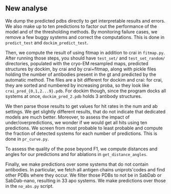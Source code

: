 ## New analyse

We dump the predicted pdbs directly to get interpretable results and errors.
We also make up to ten predictions to factor out the performance of the model and of the thresholding methods.
By monitoring failure cases, we remove a few buggy systems and correct the computations.
This is done in `predict_test` and `dockim_predict_test`.

Then, we compute the result of using fitmap in addition to crai in `fitmap.py`.
After running those steps, you should have `test_set/` and `test_set_random/` directories, populated with the cryo-EM
resampled maps, predicted structures by dockim, by crai and by crai+fitmap, along with pickle files holding the number
of antibodies present in the gt and predicted by the automatic method.
The files are a bit different for dockim and crai: for crai, they are sorted and numbered by increasing proba,
so they look like `crai_pred_{0,1,2...9}.pdb`.
For dockim though, since the program docks all systems at once, `dockim_pred_2.pdb` holds 3 antibody structures.

We then parse those results to get values for hit rates in the num and ab settings.
We get slightly different results, that do not indicate that dedicated models are much better.
Moreover, to assess the impact of under/overpredictions, we wonder if we would get all hits using ten predictions.
We screen from most probable to least probable and compute the fraction of detected systems for each number of
predictions.
This is done in `pr_curve.py`.

To assess the quality of the pose beyond F1, we compute distances and angles for our predictions and
for ablations in `get_distance_angles`.

Finally, we make predictions over some systems that do not contain antibodies.
In particular, we fetch all antigen chains uniprots'codes and find other PDBs where they occur.
We filter those PDBs to not be in SabDab or SabDab-nano, resulting in 33 apo systems.
We make predictions over those in the `no_abs.py` script.
